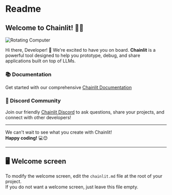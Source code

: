 # Readme

## Welcome to Chainlit! 🚀🤖

![Rotating Computer](https://media.giphy.com/media/3o7aD2saalBwwftBIY/giphy.gif)

Hi there, Developer! 👋 We're excited to have you on board. **Chainlit** is a powerful tool designed to help you prototype, debug, and share applications built on top of LLMs.

### 📚 Documentation  
Get started with our comprehensive [Chainlit Documentation](#)

### 💬 Discord Community  
Join our friendly [Chainlit Discord](#) to ask questions, share your projects, and connect with other developers!

---

We can't wait to see what you create with Chainlit!  
**Happy coding!** 💻😊

---

## 🖥️ Welcome screen

To modify the welcome screen, edit the `chainlit.md` file at the root of your project.  
If you do not want a welcome screen, just leave this file empty.
